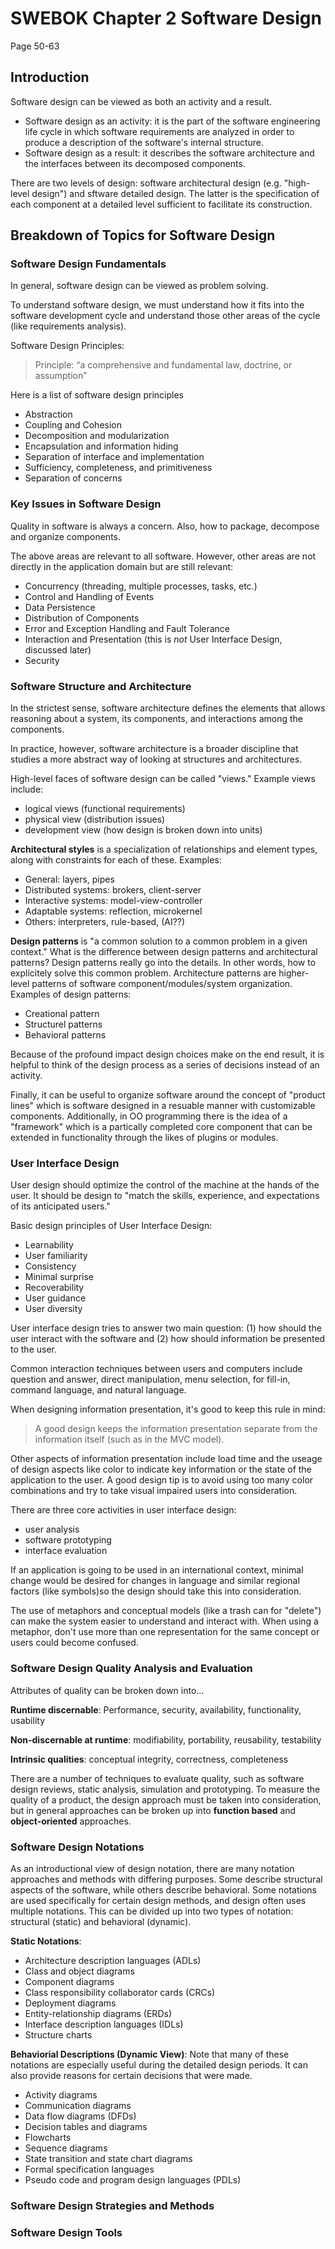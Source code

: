 # SWEBOK Chapter 2 Software Design
Page 50-63

## Introduction
Software design can be viewed as both an activity and a result. 
- Software design as an activity: it is the part of the software engineering life cycle in which software requirements are analyzed in order to produce a description of the software's internal structure. 
- Software design as a result: it describes the software architecture and the interfaces between its decomposed components. 

There are two levels of design: software architectural design (e.g. "high-level design") and sftware detailed design. The latter is the specification of each component at a detailed level sufficient to facilitate its construction. 

## Breakdown of Topics for Software Design
### Software Design Fundamentals
In general, software design can be viewed as problem solving. 

To understand software design, we must understand how it fits into the software development cycle and understand those other areas of the cycle (like requirements analysis).

Software Design Principles:
> Principle: “a comprehensive and fundamental
law, doctrine, or assumption”

Here is a list of software design principles
- Abstraction
- Coupling and Cohesion
- Decomposition and modularization
- Encapsulation and information hiding
- Separation of interface and implementation
- Sufficiency, completeness, and primitiveness
- Separation of concerns

### Key Issues in Software Design
Quality in software is always a concern. Also, how to package, decompose and organize components. 

The above areas are relevant to all software. However, other areas are not directly in the application domain but are still relevant: 
- Concurrency (threading, multiple processes, tasks, etc.)
- Control and Handling of Events
- Data Persistence
- Distribution of Components
- Error and Exception Handling and Fault Tolerance
- Interaction and Presentation (this is _not_ User Interface Design, discussed later)
- Security

### Software Structure and Architecture
In the strictest sense, software architecture defines the elements that allows reasoning about a system, its components, and interactions among the components. 

In practice, however, software architecture is a broader discipline that studies a more abstract way of looking at structures and architectures.

High-level faces of software design can be called "views." Example views include:
- logical views (functional requirements)
- physical view (distribution issues)
- development view (how design is broken down into units)

**Architectural styles** is a specialization of relationships and element types, along with constraints for each of these. Examples:
- General: layers, pipes
- Distributed systems: brokers, client-server
- Interactive systems: model-view-controller
- Adaptable systems: reflection, microkernel
- Others: interpreters, rule-based, (AI??)

**Design patterns** is "a common solution to a common problem in a given context." What is the difference between design patterns and architectural patterns? Design patterns really go into the details. In other words, how to explicitely solve this common problem. Architecture patterns are higher-level patterns of software component/modules/system organization. Examples of design patterns:
- Creational pattern
- Structurel patterns
- Behavioral patterns

Because of the profound impact design choices make on the end result, it is helpful to think of the design process as a series of decisions instead of an activity. 

Finally, it can be useful to organize software around the concept of "product lines" which is software designed in a resuable manner with customizable components. Additionally, in OO programming there is the idea of a "framework" which is a partically completed core component that can be extended in functionality through the likes of plugins or modules. 

### User Interface Design
User design should optimize the control of the machine at the hands of the user. It should be design to "match the skills, experience, and expectations of its anticipated users."

Basic design principles of User Interface Design:
- Learnability
- User familiarity
- Consistency
- Minimal surprise
- Recoverability
- User guidance
- User diversity

User interface design tries to answer two main question: (1) how should the user interact with the software and (2) how should information be presented to the user. 

Common interaction techniques between users and computers include question and answer, direct manipulation, menu selection, for fill-in, command language, and natural language. 

When designing information presentation, it's good to keep this rule in mind: 
> A good design keeps the information presentation separate from the information itself (such as in the MVC model).

Other aspects of information presentation include load time and the useage of design aspects like color to indicate key information or the state of the application to the user. A good design tip is to avoid using too many color combinations and try to take visual impaired users into consideration.

There are three core activities in user interface design:
- user analysis
- software prototyping
- interface evaluation

If an application is going to be used in an international context, minimal change would be desired for changes in language and similar regional factors (like symbols)so the design should take this into consideration. 

The use of metaphors and conceptual models (like a trash can for "delete") can make the system easier to understand and interact with. When using a metaphor, don't use more than one representation for the same concept or users could become confused. 

### Software Design Quality Analysis and Evaluation
Attributes of quality can be broken down into... 

**Runtime discernable**: Performance, security, availability, functionality, usability

**Non-discernable at runtime**: modifiability, portability, reusability, testability

**Intrinsic qualities**: conceptual integrity, correctness, completeness

There are a number of techniques to evaluate quality, such as software design reviews, static analysis, simulation and prototyping. To measure the quality of a product, the design approach must be taken into consideration, but in general approaches can be broken up into **function based** and **object-oriented** approaches. 

### Software Design Notations
As an introductional view of design notation, there are many notation approaches and methods with differing purposes. Some describe structural aspects of the software, while others describe behavioral. Some notations are used specifically for certain design methods, and design often uses multiple notations. This can be divided up into two types of notation: structural (static) and behavioral (dynamic). 

**Static Notations**:
- Architecture description languages (ADLs)
- Class and object diagrams
- Component diagrams
- Class responsibility collaborator cards (CRCs)
- Deployment diagrams
- Entity-relationship diagrams (ERDs)
- Interface description languages (IDLs)
- Structure charts

**Behaviorial Descriptions (Dynamic View)**: Note that many of these notations are especially useful during the detailed design periods. It can also provide reasons for certain decisions that were made.
- Activity diagrams
- Communication diagrams
- Data flow diagrams (DFDs)
- Decision tables and diagrams
- Flowcharts
- Sequence diagrams
- State transition and state chart diagrams
- Formal specification languages
- Pseudo code and program design languages (PDLs)

### Software Design Strategies and Methods

### Software Design Tools


